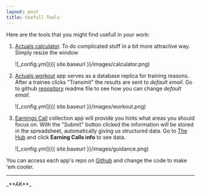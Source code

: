 ```yaml
---
layout: post
title: Usefull Tools
---
```


Here are the tools that you might find usefull in your work:

1. [Actuals calculator](http://estimates.github.io/calculator/). To do complicated stuff in a bit more attractive way. Simply resize the window
  
    ![_config.yml]({{ site.baseurl }}/images/calculator.png)

2. [Actuals workout](http://estimates.github.io/workout/) app serves as a database replica for training reasons. After a trainee clicks "Transmit" the results are sent to _default email_. Go to github [repository](https://github.com/Estimates/workout) readme file to see how you can change _default email_.
  
    ![_config.yml]({{ site.baseurl }}/images/workout.png)

3. [Earnings Call](http://estimates.github.io/guidance/) collection app will provide you hints what areas you should focus on. With the "Submit" button clicked the information will be stored in the spreadsheet, automatically giving us structured data.
Go to [The Hub](https://thehub.thomsonreuters.com/groups/ica-estimates-gdynia) and click **Earning Calls info** to see data.
  
    ![_config.yml]({{ site.baseurl }}/images/guidance.png)


You can access each app's repo on [Github](https://github.com/Estimates) and change the code to make 'em cooler.

<hr>
_**AK**_